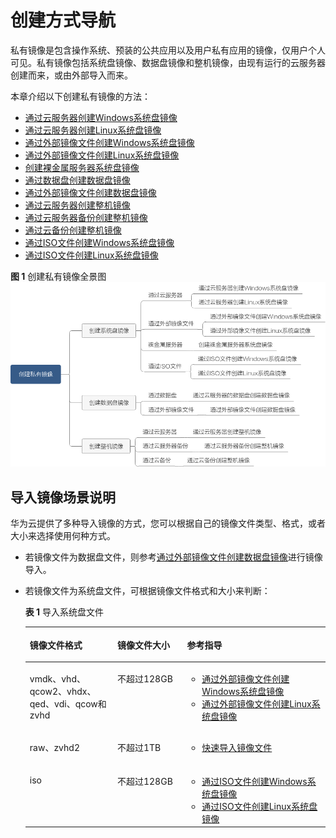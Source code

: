 # 创建方式导航<a name="zh-cn_topic_0013901628"></a>

私有镜像是包含操作系统、预装的公共应用以及用户私有应用的镜像，仅用户个人可见。私有镜像包括系统盘镜像、数据盘镜像和整机镜像，由现有运行的云服务器创建而来，或由外部导入而来。

本章介绍以下创建私有镜像的方法：

-   [通过云服务器创建Windows系统盘镜像](通过云服务器创建Windows系统盘镜像.md)
-   [通过云服务器创建Linux系统盘镜像](通过云服务器创建Linux系统盘镜像.md)
-   [通过外部镜像文件创建Windows系统盘镜像](通过外部镜像文件创建Windows系统盘镜像.md)
-   [通过外部镜像文件创建Linux系统盘镜像](通过外部镜像文件创建Linux系统盘镜像.md)
-   [创建裸金属服务器系统盘镜像](创建裸金属服务器系统盘镜像.md)
-   [通过数据盘创建数据盘镜像](通过数据盘创建数据盘镜像.md)
-   [通过外部镜像文件创建数据盘镜像](通过外部镜像文件创建数据盘镜像.md)
-   [通过云服务器创建整机镜像](通过云服务器创建整机镜像.md)
-   [通过云服务器备份创建整机镜像](通过云服务器备份创建整机镜像.md)
-   [通过云备份创建整机镜像](通过云备份创建整机镜像.md)
-   [通过ISO文件创建Windows系统盘镜像](通过ISO文件创建Windows系统盘镜像.md)
-   [通过ISO文件创建Linux系统盘镜像](通过ISO文件创建Linux系统盘镜像.md)

**图 1**  创建私有镜像全景图<a name="fig24619233417"></a>  
![](figures/创建私有镜像全景图.png "创建私有镜像全景图")

## 导入镜像场景说明<a name="section4908131415438"></a>

华为云提供了多种导入镜像的方式，您可以根据自己的镜像文件类型、格式，或者大小来选择使用何种方式。

-   若镜像文件为数据盘文件，则参考[通过外部镜像文件创建数据盘镜像](通过外部镜像文件创建数据盘镜像.md)进行镜像导入。
-   若镜像文件为系统盘文件，可根据镜像文件格式和大小来判断：

    **表 1**  导入系统盘文件

    <a name="table8458101714515"></a>
    <table><thead align="left"><tr id="row184580179515"><th class="cellrowborder" valign="top" width="29.187081291870815%" id="mcps1.2.4.1.1"><p id="p194585171454"><a name="p194585171454"></a><a name="p194585171454"></a>镜像文件格式</p>
    </th>
    <th class="cellrowborder" valign="top" width="23.21767823217678%" id="mcps1.2.4.1.2"><p id="p1558616151248"><a name="p1558616151248"></a><a name="p1558616151248"></a>镜像文件大小</p>
    </th>
    <th class="cellrowborder" valign="top" width="47.59524047595241%" id="mcps1.2.4.1.3"><p id="p114581117155"><a name="p114581117155"></a><a name="p114581117155"></a>参考指导</p>
    </th>
    </tr>
    </thead>
    <tbody><tr id="row17458717454"><td class="cellrowborder" valign="top" width="29.187081291870815%" headers="mcps1.2.4.1.1 "><p id="p11458817953"><a name="p11458817953"></a><a name="p11458817953"></a>vmdk、vhd、qcow2、vhdx、qed、vdi、qcow和zvhd</p>
    </td>
    <td class="cellrowborder" valign="top" width="23.21767823217678%" headers="mcps1.2.4.1.2 "><p id="p13586315142417"><a name="p13586315142417"></a><a name="p13586315142417"></a>不超过128GB</p>
    </td>
    <td class="cellrowborder" valign="top" width="47.59524047595241%" headers="mcps1.2.4.1.3 "><a name="ul13328767352"></a><a name="ul13328767352"></a><ul id="ul13328767352"><li><a href="流程概览（Windows）.md">通过外部镜像文件创建Windows系统盘镜像</a></li><li><a href="流程概览（Linux）.md">通过外部镜像文件创建Linux系统盘镜像</a></li></ul>
    </td>
    </tr>
    <tr id="row845821716515"><td class="cellrowborder" valign="top" width="29.187081291870815%" headers="mcps1.2.4.1.1 "><p id="p144589175516"><a name="p144589175516"></a><a name="p144589175516"></a>raw、zvhd2</p>
    </td>
    <td class="cellrowborder" valign="top" width="23.21767823217678%" headers="mcps1.2.4.1.2 "><p id="p15586121592418"><a name="p15586121592418"></a><a name="p15586121592418"></a>不超过1TB</p>
    </td>
    <td class="cellrowborder" valign="top" width="47.59524047595241%" headers="mcps1.2.4.1.3 "><a name="ul122821520265"></a><a name="ul122821520265"></a><ul id="ul122821520265"><li><a href="流程概览.md">快速导入镜像文件</a></li></ul>
    </td>
    </tr>
    <tr id="row83041547132518"><td class="cellrowborder" valign="top" width="29.187081291870815%" headers="mcps1.2.4.1.1 "><p id="p330412479258"><a name="p330412479258"></a><a name="p330412479258"></a>iso</p>
    </td>
    <td class="cellrowborder" valign="top" width="23.21767823217678%" headers="mcps1.2.4.1.2 "><p id="p13041047192517"><a name="p13041047192517"></a><a name="p13041047192517"></a>不超过128GB</p>
    </td>
    <td class="cellrowborder" valign="top" width="47.59524047595241%" headers="mcps1.2.4.1.3 "><a name="ul7455115801615"></a><a name="ul7455115801615"></a><ul id="ul7455115801615"><li><a href="创建流程（Windows）.md">通过ISO文件创建Windows系统盘镜像</a></li><li><a href="创建流程（Linux）.md">通过ISO文件创建Linux系统盘镜像</a></li></ul>
    </td>
    </tr>
    </tbody>
    </table>


